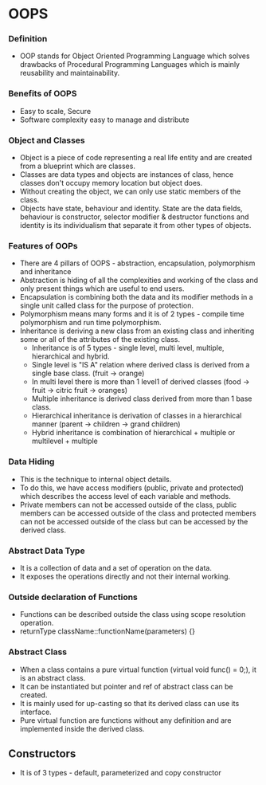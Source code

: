 # OOPS

### Definition

- OOP stands for Object Oriented Programming Language which solves drawbacks of Procedural Programming Languages which is mainly reusability and maintainability.

### Benefits of OOPS
- Easy to scale, Secure
- Software complexity easy to manage and distribute

### Object and Classes

- Object is a piece of code representing a real life entity and are created from a blueprint which are classes.
- Classes are data types and objects are instances of class, hence classes don't occupy memory location but object does.
- Without creating the object, we can only use static members of the class.
- Objects have state, behaviour and identity. State are the data fields, behaviour is constructor, selector modifier & destructor functions and identity is its individualism that separate it from other types of objects. 

### Features of OOPs

- There are 4 pillars of OOPS - abstraction, encapsulation, polymorphism and inheritance
- Abstraction is hiding of all the complexities and working of the class and only present things which are useful to end users.
- Encapsulation is combining both the data and its modifier methods in a single unit called class for the purpose of protection.
- Polymorphism means many forms and it is of 2 types - compile time polymorphism and run time polymorphism.
- Inheritance is deriving a new class from an existing class and inheriting some or all of the attributes of the existing class.
    - Inheritance is of 5 types - single level, multi level, multiple,  hierarchical and hybrid.
    - Single level is "IS A" relation where derived class is derived from a single base class. (fruit -> orange)
    - In multi level there is more than 1 level1 of derived classes (food -> fruit -> citric fruit -> oranges)
    - Multiple inheritance is derived class derived from more than 1 base class.
    - Hierarchical inheritance is derivation of classes in a hierarchical manner (parent -> children -> grand children)
    - Hybrid inheritance is combination of hierarchical + multiple or multilevel + multiple

### Data Hiding
- This is the technique to internal object details.
- To do this, we have access modifiers (public, private and protected) which describes the access level of each variable and methods.
- Private members can not be accessed outside of the class, public members can be accessed outside of the class and protected members can not be accessed outside of the class but can be accessed by the derived class.

### Abstract Data Type
- It is a collection of data and a set of operation on the data.
- It exposes the operations directly and not their internal working.

### Outside declaration of Functions
- Functions can be described outside the class using scope resolution operation.
- returnType className::functionName(parameters) {}

### Abstract Class
- When a class contains a pure virtual function (virtual void func() = 0;), it is an abstract class. 
- It can be instantiated but pointer and ref of abstract class can be created.
- It is mainly used for up-casting so that its derived class can use its interface.
- Pure virtual function are functions without any definition and are implemented inside the derived class.

## Constructors 
- It is of 3 types - default, parameterized and copy constructor